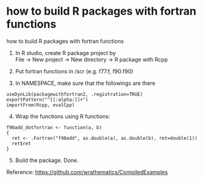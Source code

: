 # how to build R packages with fortran functions
how to build R packages with fortran functions

1. In R studio, create R package project by     
File -> New project -> New directory -> R package with Rcpp

2. Put fortran functions in /scr (e.g. f77.f, f90.f90)

3. In NAMESPACE, make sure that the followings are there

```
useDynLib(packagewithfortran2, .registration=TRUE)
exportPattern("^[[:alpha:]]+")
importFrom(Rcpp, evalCpp)
```

4. Wrap the functions using R functions:

```
f90add_dotfortran <- function(a, b)
{
  ret <- .Fortran("f90add", as.double(a), as.double(b), ret=double(1))
  ret$ret
}
```

5. Build the package. Done.

Reference: https://github.com/wrathematics/CompiledExamples

